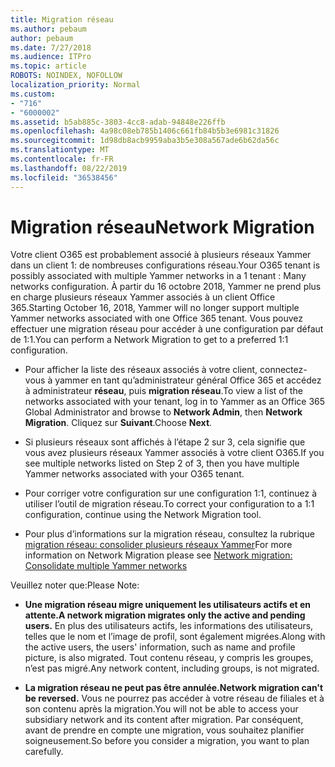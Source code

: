 ```yaml
---
title: Migration réseau
ms.author: pebaum
author: pebaum
ms.date: 7/27/2018
ms.audience: ITPro
ms.topic: article
ROBOTS: NOINDEX, NOFOLLOW
localization_priority: Normal
ms.custom:
- "716"
- "6000002"
ms.assetid: b5ab885c-3803-4cc8-adab-94848e226ffb
ms.openlocfilehash: 4a98c08eb785b1406c661fb84b5b3e6981c31826
ms.sourcegitcommit: 1d98db8acb9959aba3b5e308a567ade6b62da56c
ms.translationtype: MT
ms.contentlocale: fr-FR
ms.lasthandoff: 08/22/2019
ms.locfileid: "36538456"
---
```

# <a name="network-migration"></a><span data-ttu-id="ebead-102">Migration réseau</span><span class="sxs-lookup"><span data-stu-id="ebead-102">Network Migration</span></span>

<span data-ttu-id="ebead-103">Votre client O365 est probablement associé à plusieurs réseaux Yammer dans un client 1: de nombreuses configurations réseau.</span><span class="sxs-lookup"><span data-stu-id="ebead-103">Your O365 tenant is possibly associated with multiple Yammer networks in a 1 tenant : Many networks configuration.</span></span> <span data-ttu-id="ebead-104">À partir du 16 octobre 2018, Yammer ne prend plus en charge plusieurs réseaux Yammer associés à un client Office 365.</span><span class="sxs-lookup"><span data-stu-id="ebead-104">Starting October 16, 2018, Yammer will no longer support multiple Yammer networks associated with one Office 365 tenant.</span></span> <span data-ttu-id="ebead-105">Vous pouvez effectuer une migration réseau pour accéder à une configuration par défaut de 1:1.</span><span class="sxs-lookup"><span data-stu-id="ebead-105">You can perform a Network Migration to get to a preferred 1:1 configuration.</span></span>
  
- <span data-ttu-id="ebead-106">Pour afficher la liste des réseaux associés à votre client, connectez-vous à yammer en tant qu’administrateur général Office 365 et accédez à administrateur **réseau**, puis **migration réseau**.</span><span class="sxs-lookup"><span data-stu-id="ebead-106">To view a list of the networks associated with your tenant, log in to Yammer as an Office 365 Global Administrator and browse to **Network Admin**, then **Network Migration**.</span></span> <span data-ttu-id="ebead-107">Cliquez sur **Suivant**.</span><span class="sxs-lookup"><span data-stu-id="ebead-107">Choose **Next**.</span></span>

- <span data-ttu-id="ebead-108">Si plusieurs réseaux sont affichés à l’étape 2 sur 3, cela signifie que vous avez plusieurs réseaux Yammer associés à votre client O365.</span><span class="sxs-lookup"><span data-stu-id="ebead-108">If you see multiple networks listed on Step 2 of 3, then you have multiple Yammer networks associated with your O365 tenant.</span></span>

- <span data-ttu-id="ebead-109">Pour corriger votre configuration sur une configuration 1:1, continuez à utiliser l’outil de migration réseau.</span><span class="sxs-lookup"><span data-stu-id="ebead-109">To correct your configuration to a 1:1 configuration, continue using the Network Migration tool.</span></span>

- <span data-ttu-id="ebead-110">Pour plus d’informations sur la migration réseau, consultez la rubrique [migration réseau: consolider plusieurs réseaux Yammer](https://support.office.com/article/a22c1b20-9231-4ce2-a916-392b1056d002)</span><span class="sxs-lookup"><span data-stu-id="ebead-110">For more information on Network Migration please see [Network migration: Consolidate multiple Yammer networks](https://support.office.com/article/a22c1b20-9231-4ce2-a916-392b1056d002)</span></span>

<span data-ttu-id="ebead-111">Veuillez noter que:</span><span class="sxs-lookup"><span data-stu-id="ebead-111">Please Note:</span></span>
  
- <span data-ttu-id="ebead-112">**Une migration réseau migre uniquement les utilisateurs actifs et en attente.**</span><span class="sxs-lookup"><span data-stu-id="ebead-112">**A network migration migrates only the active and pending users.**</span></span> <span data-ttu-id="ebead-113">En plus des utilisateurs actifs, les informations des utilisateurs, telles que le nom et l’image de profil, sont également migrées.</span><span class="sxs-lookup"><span data-stu-id="ebead-113">Along with the active users, the users' information, such as name and profile picture, is also migrated.</span></span> <span data-ttu-id="ebead-114">Tout contenu réseau, y compris les groupes, n’est pas migré.</span><span class="sxs-lookup"><span data-stu-id="ebead-114">Any network content, including groups, is not migrated.</span></span>

- <span data-ttu-id="ebead-115">**La migration réseau ne peut pas être annulée.**</span><span class="sxs-lookup"><span data-stu-id="ebead-115">**Network migration can't be reversed.**</span></span> <span data-ttu-id="ebead-116">Vous ne pourrez pas accéder à votre réseau de filiales et à son contenu après la migration.</span><span class="sxs-lookup"><span data-stu-id="ebead-116">You will not be able to access your subsidiary network and its content after migration.</span></span> <span data-ttu-id="ebead-117">Par conséquent, avant de prendre en compte une migration, vous souhaitez planifier soigneusement.</span><span class="sxs-lookup"><span data-stu-id="ebead-117">So before you consider a migration, you want to plan carefully.</span></span>

